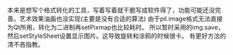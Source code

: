 ﻿本来是想写个格式转化的工具，写着写着就干脆写成软件得了，功能可能还没完善。艺术效果油画也没实现(主要是没有合适的算法)
由于pil.image格式无法直接为Qt所用，转化为二进制再setPixmap也比较耗时。
所以暂时采用的img.save，然后setStyleSheet设置显示图片。这导致旋转和涂鸦的时候很卡。
有更好方法的清不吝指教。